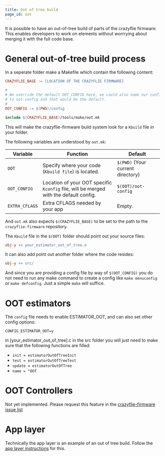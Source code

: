 ```yaml
---
title: Out of tree build
page_id: oot
---
```


It is possible to have an out-of-tree build of parts of the crazyflie firmware. This enables developers to work on elements without worrrying about merging it with the full code base. 

# General out-of-tree build process
In a seperate folder make a Makefile which contain the following content:

```Makefile
CRAZYFLIE_BASE := [LOCATION OF THE CRAZYFLIE FIRMWARE]

#
# We override the default OOT_CONFIG here, we could also name our config
# to oot-config and that would be the default.
#
OOT_CONFIG := $(PWD)/config

include $(CRAZYFLIE_BASE)/tools/make/oot.mk
```

This will make the crazyflie-firmware build system look for a `Kbuild` file in your folder.

The following variables are understood by `oot.mk`:

| Variable      | Function                                            | Default                                               |
| --------      | --------------------------------------------------- | ----------------------------------------------------- |
| `OOT`         | Specify where your code (`Kbuild file`) is located. | `$(PWD)` (Your current directory)                     |
| `OOT_CONFIG`  | Location of your OOT specific `Kconfig` file, will be merged with the default config. | `$(OOT)/oot-config` |
| `EXTRA_CFLAGS`| Extra CFLAGS needed by your app                     | Empty.

And `oot.mk` also expects `$(CRAZYFLIE_BASE)` to be set to the path to the `crazyflie-firmware` repository.

The `Kbuild` file in the `$(OOT)` folder should point out your source files:

```Makefile
obj-y += your_estimator_out_of_tree.o
```

It can also add point out another folder where the code resides:

```Makefile
obj-y += src/
```

And since you are providing a config file by way of `$(OOT_CONFIG)` you do not need to run any make command to create a config like `make menuconfig` or `make defconfig`. Just a simple `make` will suffice.
# OOT estimators
The `config` file needs to enable ESTIMATOR_OOT, and can also set other config options:

```
CONFIG_ESTIMATOR_OOT=y
```

in [your_estimator_out_of_tree].c in the src folder you will just need to make sure that the following functions are filled:

* ```init = estimatorOutOfTreeInit```
* ```test = estimatorOutOfTreeTest```
* ```update = estimatorOutOfTree```
* ```name = "OOT```

# OOT Controllers

Not yet implemented. Please request this feature in the [crazyflie-firmware issue list](https://github.com/bitcraze/crazyflie-firmware/issues)

# App layer
Technically the app layer is an example of an out of tree build. Follow the [app layer instructions](/docs/userguides/app_layer.md) for this.
